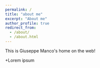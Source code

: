 ```yaml
---
permalink: /
title: "about me"
excerpt: "About me"
author_profile: true
redirect_from: 
  - /about/
  - /about.html
---
```


This is Giuseppe Manco's home on the web!

+Lorem ipsum
